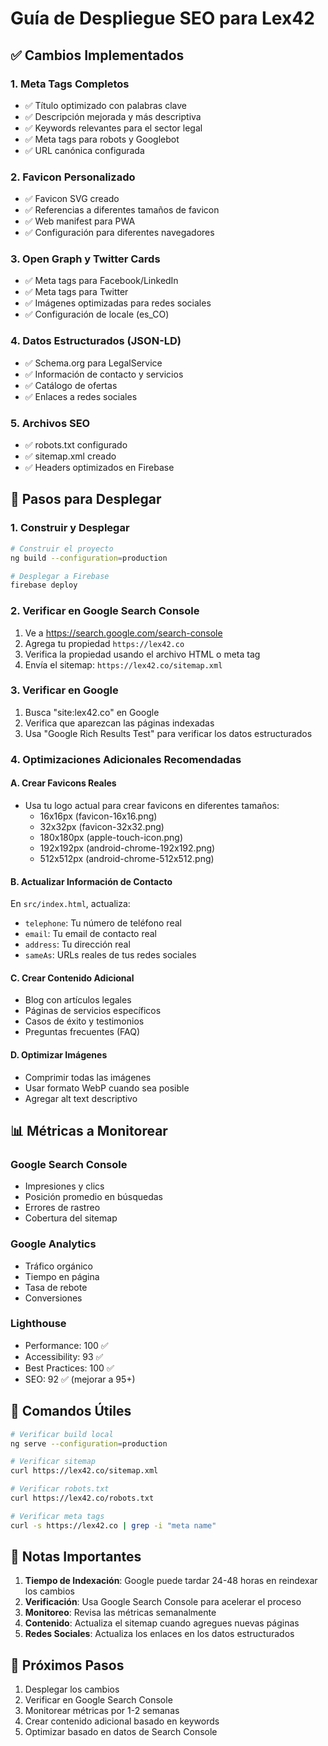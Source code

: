# Guía de Despliegue SEO para Lex42

## ✅ Cambios Implementados

### 1. Meta Tags Completos
- ✅ Título optimizado con palabras clave
- ✅ Descripción mejorada y más descriptiva
- ✅ Keywords relevantes para el sector legal
- ✅ Meta tags para robots y Googlebot
- ✅ URL canónica configurada

### 2. Favicon Personalizado
- ✅ Favicon SVG creado
- ✅ Referencias a diferentes tamaños de favicon
- ✅ Web manifest para PWA
- ✅ Configuración para diferentes navegadores

### 3. Open Graph y Twitter Cards
- ✅ Meta tags para Facebook/LinkedIn
- ✅ Meta tags para Twitter
- ✅ Imágenes optimizadas para redes sociales
- ✅ Configuración de locale (es_CO)

### 4. Datos Estructurados (JSON-LD)
- ✅ Schema.org para LegalService
- ✅ Información de contacto y servicios
- ✅ Catálogo de ofertas
- ✅ Enlaces a redes sociales

### 5. Archivos SEO
- ✅ robots.txt configurado
- ✅ sitemap.xml creado
- ✅ Headers optimizados en Firebase

## 🚀 Pasos para Desplegar

### 1. Construir y Desplegar
```bash
# Construir el proyecto
ng build --configuration=production

# Desplegar a Firebase
firebase deploy
```

### 2. Verificar en Google Search Console
1. Ve a https://search.google.com/search-console
2. Agrega tu propiedad `https://lex42.co`
3. Verifica la propiedad usando el archivo HTML o meta tag
4. Envía el sitemap: `https://lex42.co/sitemap.xml`

### 3. Verificar en Google
1. Busca "site:lex42.co" en Google
2. Verifica que aparezcan las páginas indexadas
3. Usa "Google Rich Results Test" para verificar los datos estructurados

### 4. Optimizaciones Adicionales Recomendadas

#### A. Crear Favicons Reales
- Usa tu logo actual para crear favicons en diferentes tamaños:
  - 16x16px (favicon-16x16.png)
  - 32x32px (favicon-32x32.png)
  - 180x180px (apple-touch-icon.png)
  - 192x192px (android-chrome-192x192.png)
  - 512x512px (android-chrome-512x512.png)

#### B. Actualizar Información de Contacto
En `src/index.html`, actualiza:
- `telephone`: Tu número de teléfono real
- `email`: Tu email de contacto real
- `address`: Tu dirección real
- `sameAs`: URLs reales de tus redes sociales

#### C. Crear Contenido Adicional
- Blog con artículos legales
- Páginas de servicios específicos
- Casos de éxito y testimonios
- Preguntas frecuentes (FAQ)

#### D. Optimizar Imágenes
- Comprimir todas las imágenes
- Usar formato WebP cuando sea posible
- Agregar alt text descriptivo

## 📊 Métricas a Monitorear

### Google Search Console
- Impresiones y clics
- Posición promedio en búsquedas
- Errores de rastreo
- Cobertura del sitemap

### Google Analytics
- Tráfico orgánico
- Tiempo en página
- Tasa de rebote
- Conversiones

### Lighthouse
- Performance: 100 ✅
- Accessibility: 93 ✅
- Best Practices: 100 ✅
- SEO: 92 ✅ (mejorar a 95+)

## 🔧 Comandos Útiles

```bash
# Verificar build local
ng serve --configuration=production

# Verificar sitemap
curl https://lex42.co/sitemap.xml

# Verificar robots.txt
curl https://lex42.co/robots.txt

# Verificar meta tags
curl -s https://lex42.co | grep -i "meta name"
```

## 📝 Notas Importantes

1. **Tiempo de Indexación**: Google puede tardar 24-48 horas en reindexar los cambios
2. **Verificación**: Usa Google Search Console para acelerar el proceso
3. **Monitoreo**: Revisa las métricas semanalmente
4. **Contenido**: Actualiza el sitemap cuando agregues nuevas páginas
5. **Redes Sociales**: Actualiza los enlaces en los datos estructurados

## 🎯 Próximos Pasos

1. Desplegar los cambios
2. Verificar en Google Search Console
3. Monitorear métricas por 1-2 semanas
4. Crear contenido adicional basado en keywords
5. Optimizar basado en datos de Search Console


